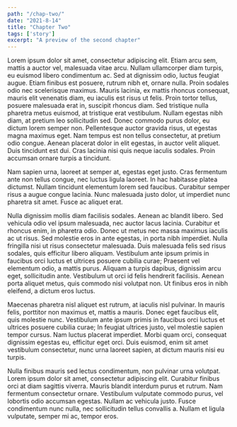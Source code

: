 ```yaml
---
path: "/chap-two/"
date: "2021-8-14"
title: "Chapter Two"
tags: ['story']
excerpt: "A preview of the second chapter"
---
```




Lorem ipsum dolor sit amet, consectetur adipiscing elit. Etiam arcu sem, mattis a auctor vel, malesuada vitae arcu. Nullam ullamcorper diam turpis, eu euismod libero condimentum ac. Sed at dignissim odio, luctus feugiat augue. Etiam finibus est posuere, rutrum nibh et, ornare nulla. Proin sodales odio nec scelerisque maximus. Mauris lacinia, ex mattis rhoncus consequat, mauris elit venenatis diam, eu iaculis est risus ut felis. Proin tortor tellus, posuere malesuada erat in, suscipit rhoncus diam. Sed tristique nulla pharetra metus euismod, at tristique erat vestibulum. Nullam egestas nibh diam, at pretium leo sollicitudin sed. Donec commodo purus dolor, eu dictum lorem semper non. Pellentesque auctor gravida risus, ut egestas magna maximus eget. Nam tempus est non tellus consectetur, at pretium odio congue. Aenean placerat dolor in elit egestas, in auctor velit aliquet. Duis tincidunt est dui. Cras lacinia nisi quis neque iaculis sodales. Proin accumsan ornare turpis a tincidunt.

Nam sapien urna, laoreet at semper at, egestas eget justo. Cras fermentum ante non tellus congue, nec luctus ligula laoreet. In hac habitasse platea dictumst. Nullam tincidunt elementum lorem sed faucibus. Curabitur semper risus a augue congue lacinia. Nunc malesuada justo dolor, ut imperdiet nunc pharetra sit amet. Fusce ac aliquet erat.

Nulla dignissim mollis diam facilisis sodales. Aenean ac blandit libero. Sed vehicula odio vel ipsum malesuada, nec auctor lacus lacinia. Curabitur et rhoncus enim, in pharetra odio. Donec ut metus nec massa maximus iaculis ac ut risus. Sed molestie eros in ante egestas, in porta nibh imperdiet. Nulla fringilla nisi ut risus consectetur malesuada. Duis malesuada felis sed risus sodales, quis efficitur libero aliquam. Vestibulum ante ipsum primis in faucibus orci luctus et ultrices posuere cubilia curae; Praesent vel elementum odio, a mattis purus. Aliquam a turpis dapibus, dignissim arcu eget, sollicitudin ante. Vestibulum ut orci id felis hendrerit facilisis. Aenean porta aliquet metus, quis commodo nisi volutpat non. Ut finibus eros in nibh eleifend, a dictum eros luctus.

Maecenas pharetra nisl aliquet est rutrum, at iaculis nisl pulvinar. In mauris felis, porttitor non maximus et, mattis a mauris. Donec eget faucibus elit, quis molestie nunc. Vestibulum ante ipsum primis in faucibus orci luctus et ultrices posuere cubilia curae; In feugiat ultrices justo, vel molestie sapien tempor cursus. Nam luctus placerat imperdiet. Morbi quam orci, consequat dignissim egestas eu, efficitur eget orci. Duis euismod, enim sit amet vestibulum consectetur, nunc urna laoreet sapien, at dictum mauris nisi eu turpis.

Nulla finibus mauris sed lectus condimentum, non pulvinar urna volutpat. Lorem ipsum dolor sit amet, consectetur adipiscing elit. Curabitur finibus orci at diam sagittis viverra. Mauris blandit interdum purus et rutrum. Nam fermentum consectetur ornare. Vestibulum vulputate commodo purus, vel lobortis odio accumsan egestas. Nullam ac vehicula justo. Fusce condimentum nunc nulla, nec sollicitudin tellus convallis a. Nullam et ligula vulputate, semper mi ac, tempor eros. 